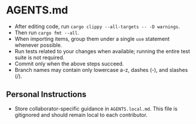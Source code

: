 # AGENTS.md
- After editing code, run `cargo clippy --all-targets -- -D warnings`.
- Then run `cargo fmt --all`.
- When importing items, group them under a single `use` statement whenever possible.
- Run tests related to your changes when available; running the entire test suite is not required.
- Commit only when the above steps succeed.
- Branch names may contain only lowercase a-z, dashes (-), and slashes (/).

## Personal Instructions
- Store collaborator-specific guidance in `AGENTS.local.md`. This file is gitignored and should remain local to each contributor.
